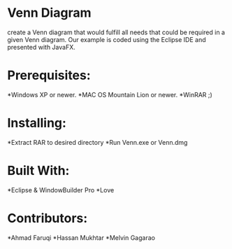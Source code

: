 # Venn Diagram
create a Venn diagram that would fulfill all needs that could be required in a given Venn diagram. 
Our example is coded using the Eclipse IDE and presented with JavaFX.

# Prerequisites: 
*Windows XP or newer.
*MAC OS Mountain Lion or newer.
*WinRAR ;)
# Installing:
*Extract RAR to desired directory
*Run Venn.exe or Venn.dmg

# Built With:
*Eclipse & WindowBuilder Pro
*Love

# Contributors:
*Ahmad Faruqi
*Hassan Mukhtar
*Melvin Gagarao

